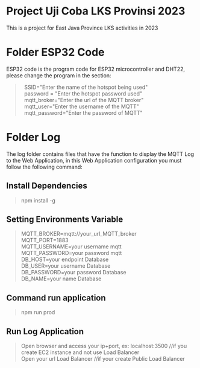 # Project Uji Coba LKS Provinsi 2023
<p>This is a project for East Java Province LKS activities in 2023</p>

# Folder ESP32 Code
ESP32 code is the program code for ESP32 microcontroller and DHT22, please change the program in the section:
>&nbsp;&nbsp;SSID="Enter the name of the hotspot being used"<br/>
>&nbsp;&nbsp;password = "Enter the hotspot password used"<br/>
>&nbsp;&nbsp;mqtt_broker="Enter the url of the MQTT broker"<br/>
>&nbsp;&nbsp;mqtt_user="Enter the username of the MQTT"<br/>
>&nbsp;&nbsp;mqtt_password="Enter the password of MQTT"<br/>

# Folder Log
The log folder contains files that have the function to display the MQTT Log to the Web Application, in this Web Application configuration you must follow the following command:
## Install Dependencies
>npm install -g

## Setting Environments Variable
>MQTT_BROKER=mqtt://your_url_MQTT_broker<br/>
>MQTT_PORT=1883<br/>
>MQTT_USERNAME=your username mqtt<br/>
>MQTT_PASSWORD=your password mqtt<br/>
>DB_HOST=your endpoint Database<br/>
>DB_USER=your username Database<br/>
>DB_PASSWORD=your password Database<br/>
>DB_NAME=your name Database<br/>

## Command run application
>npm run prod

## Run Log Application
> Open browser and access your ip+port, ex: localhost:3500 //if you create EC2 instance and not use Load Balancer<br/>
> Open your url Load Balancer //if your create Public Load Balancer<br/>

